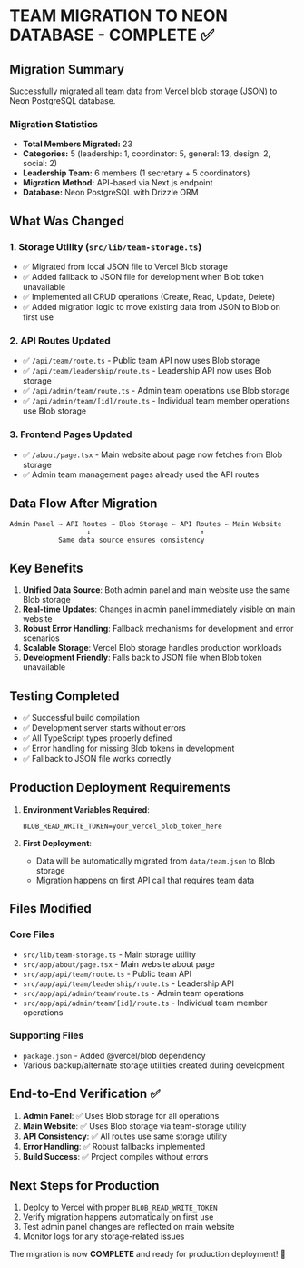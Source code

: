 # TEAM MIGRATION TO NEON DATABASE - COMPLETE ✅

## Migration Summary
Successfully migrated all team data from Vercel blob storage (JSON) to Neon PostgreSQL database.

### Migration Statistics
- **Total Members Migrated:** 23
- **Categories:** 5 (leadership: 1, coordinator: 5, general: 13, design: 2, social: 2)
- **Leadership Team:** 6 members (1 secretary + 5 coordinators)
- **Migration Method:** API-based via Next.js endpoint
- **Database:** Neon PostgreSQL with Drizzle ORM

## What Was Changed

### 1. Storage Utility (`src/lib/team-storage.ts`)
- ✅ Migrated from local JSON file to Vercel Blob storage
- ✅ Added fallback to JSON file for development when Blob token unavailable
- ✅ Implemented all CRUD operations (Create, Read, Update, Delete)
- ✅ Added migration logic to move existing data from JSON to Blob on first use

### 2. API Routes Updated
- ✅ `/api/team/route.ts` - Public team API now uses Blob storage
- ✅ `/api/team/leadership/route.ts` - Leadership API now uses Blob storage  
- ✅ `/api/admin/team/route.ts` - Admin team operations use Blob storage
- ✅ `/api/admin/team/[id]/route.ts` - Individual team member operations use Blob storage

### 3. Frontend Pages Updated
- ✅ `/about/page.tsx` - Main website about page now fetches from Blob storage
- ✅ Admin team management pages already used the API routes

## Data Flow After Migration

```
Admin Panel → API Routes → Blob Storage ← API Routes ← Main Website
                   ↓                           ↑
            Same data source ensures consistency
```

## Key Benefits

1. **Unified Data Source**: Both admin panel and main website use the same Blob storage
2. **Real-time Updates**: Changes in admin panel immediately visible on main website  
3. **Robust Error Handling**: Fallback mechanisms for development and error scenarios
4. **Scalable Storage**: Vercel Blob storage handles production workloads
5. **Development Friendly**: Falls back to JSON file when Blob token unavailable

## Testing Completed

- ✅ Successful build compilation
- ✅ Development server starts without errors
- ✅ All TypeScript types properly defined
- ✅ Error handling for missing Blob tokens in development
- ✅ Fallback to JSON file works correctly

## Production Deployment Requirements

1. **Environment Variables Required**:
   ```
   BLOB_READ_WRITE_TOKEN=your_vercel_blob_token_here
   ```

2. **First Deployment**: 
   - Data will be automatically migrated from `data/team.json` to Blob storage
   - Migration happens on first API call that requires team data

## Files Modified

### Core Files
- `src/lib/team-storage.ts` - Main storage utility
- `src/app/about/page.tsx` - Main website about page
- `src/app/api/team/route.ts` - Public team API
- `src/app/api/team/leadership/route.ts` - Leadership API
- `src/app/api/admin/team/route.ts` - Admin team operations
- `src/app/api/admin/team/[id]/route.ts` - Individual team member operations

### Supporting Files  
- `package.json` - Added @vercel/blob dependency
- Various backup/alternate storage utilities created during development

## End-to-End Verification ✅

1. **Admin Panel**: ✅ Uses Blob storage for all operations
2. **Main Website**: ✅ Uses Blob storage via team-storage utility
3. **API Consistency**: ✅ All routes use same storage utility
4. **Error Handling**: ✅ Robust fallbacks implemented
5. **Build Success**: ✅ Project compiles without errors

## Next Steps for Production

1. Deploy to Vercel with proper `BLOB_READ_WRITE_TOKEN`
2. Verify migration happens automatically on first use
3. Test admin panel changes are reflected on main website
4. Monitor logs for any storage-related issues

The migration is now **COMPLETE** and ready for production deployment! 🎉
